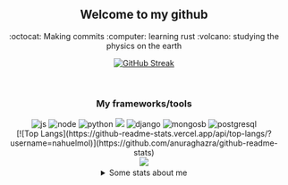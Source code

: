<div align="center">
   <h2 align="center">Welcome to my github</h2>
   :octocat:   Making commits
   :computer:   learning rust
   :volcano:   studying the physics on the earth
   
   [![GitHub Streak](https://github-readme-streak-stats.herokuapp.com/?user=nahuelmol)](https://git.io/streak-stats)
   
</div>
</br>
<div align="center"> 
   <h3>My frameworks/tools</h3>
 <img src="https://i.ibb.co/rGYm7Lh/icons8-javascript-logo-128.png" alt="js" width="80" height="80"/>
 <img src="https://icongr.am/devicon/nodejs-plain.svg?size=80&color=74bec2" alt="node"/>
 <img src="https://icongr.am/devicon/python-plain.svg?size=80&color=74bec2" alt="python"/>
 <img src="https://icongr.am/devicon/git-plain-wordmark.svg?size=80&color=74bec2">
 <img src="https://icongr.am/devicon/django-plain.svg?size=80&color=74bec2" alt="django"/>  
 <img src="https://icongr.am/devicon/mongodb-plain-wordmark.svg?size=80&color=74bec2" alt="mongosb"/>
 <img src="https://icongr.am/devicon/postgresql-plain.svg?size=80&color=74bec2" alt="postgresql"/>
</div>
<div align="center">
   [![Top Langs](https://github-readme-stats.vercel.app/api/top-langs/?username=nahuelmol)](https://github.com/anuraghazra/github-readme-stats)
   <div >
      <img src="https://github-readme-stats.vercel.app/api?username=nahuelmol&theme=react&show_icons=true"/>
   </div>
 
 <details>
   <summary>Some stats about me</summary>
    <div align="center">
      <h3>Find me</h3>
      <a href="https://molinahuel.medium.com" target="blank"><img height="50" width="50" src="medium-line.svg" />
      <a href="https://linkedin.com/in/molinahuel" target="blank"><img height="50" width="50" src="linkedin-box-line.svg" />   
   </div>   
   </br>
   </div>
 </details>
</div>

